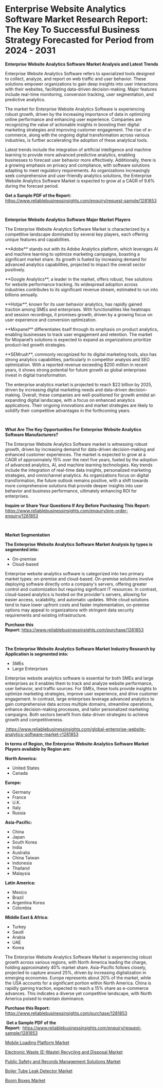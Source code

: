 <p><h1>Enterprise Website Analytics Software Market Research Report: The Key To Successful Business Strategy Forecasted for Period from 2024 - 2031</h1></p><p><strong>Enterprise Website Analytics Software Market Analysis and Latest Trends</strong></p>
<p><p>Enterprise Website Analytics Software refers to specialized tools designed to collect, analyze, and report on web traffic and user behavior. These solutions empower organizations to gain deep insights into user interactions with their websites, facilitating data-driven decision-making. Major features include real-time monitoring, conversion tracking, user segmentation, and predictive analytics. </p><p>The market for Enterprise Website Analytics Software is experiencing robust growth, driven by the increasing importance of data in optimizing online performance and enhancing user experience. Companies are recognizing the value of actionable insights in boosting their digital marketing strategies and improving customer engagement. The rise of e-commerce, along with the ongoing digital transformation across various industries, is further accelerating the adoption of these analytical tools.</p><p>Latest trends include the integration of artificial intelligence and machine learning to provide more advanced predictive analytics, enabling businesses to forecast user behavior more effectively. Additionally, there is a growing emphasis on privacy and compliance, with software solutions adapting to meet regulatory requirements. As organizations increasingly seek comprehensive and user-friendly analytics solutions, the Enterprise Website Analytics Software Market is expected to grow at a CAGR of 9.6% during the forecast period.</p></p>
<p><strong>Get a Sample PDF of the Report:&nbsp;</strong> <a href="https://www.reliablebusinessinsights.com/enquiry/request-sample/1281853?utm_campaign=102&utm_medium=2&utm_source=Github&utm_content=ia&utm_term=30092024&utm_id=enterprise-website-analytics-software">https://www.reliablebusinessinsights.com/enquiry/request-sample/1281853</a></p>
<p>&nbsp;</p>
<p><strong>Enterprise Website Analytics Software Major Market Players</strong></p>
<p><p>The Enterprise Website Analytics Software Market is characterized by a competitive landscape dominated by several key players, each offering unique features and capabilities. </p><p>**Adobe** stands out with its Adobe Analytics platform, which leverages AI and machine learning to optimize marketing campaigns, boasting a significant market share. Its growth is fueled by increasing demand for advanced analytics capabilities, projected to impact the overall sector positively.</p><p>**Google Analytics**, a leader in the market, offers robust, free solutions for website performance tracking. Its widespread adoption across industries contributes to its significant revenue stream, estimated to run into billions annually.</p><p>**Hotjar**, known for its user behavior analytics, has rapidly gained traction among SMEs and enterprises. With functionalities like heatmaps and session recordings, it promises growth, driven by a growing focus on user experience and conversion optimization.</p><p>**Mixpanel** differentiates itself through its emphasis on product analytics, enabling businesses to track user engagement and retention. The market for Mixpanel’s solutions is expected to expand as organizations prioritize product-led growth strategies.</p><p>**SEMrush**, commonly recognized for its digital marketing tools, also has strong analytics capabilities, particularly in competitor analysis and SEO optimization. With a reported revenue exceeding $200 million in recent years, it shows strong potential for future growth as global enterprises invest in digital transformation.</p><p>The enterprise analytics market is projected to reach $22 billion by 2025, driven by increasing digital marketing needs and data-driven decision-making. Overall, these companies are well-positioned for growth amidst an expanding digital landscape, with a focus on enhanced analytics applications. Their ongoing innovations and market strategies are likely to solidify their competitive advantages in the forthcoming years.</p></p>
<p>&nbsp;</p>
<p><strong>What Are The Key Opportunities For Enterprise Website Analytics Software Manufacturers?</strong></p>
<p><p>The Enterprise Website Analytics Software market is witnessing robust growth, driven by increasing demand for data-driven decision-making and enhanced customer experiences. The market is expected to grow at a CAGR of approximately 15% over the next five years, fueled by the adoption of advanced analytics, AI, and machine learning technologies. Key trends include the integration of real-time data insights, personalized marketing strategies, and omnichannel analytics. As organizations focus on digital transformation, the future outlook remains positive, with a shift towards more comprehensive solutions that provide deeper insights into user behavior and business performance, ultimately enhancing ROI for enterprises.</p></p>
<p><strong>Inquire or Share Your Questions If Any Before Purchasing This Report:</strong> <a href="https://www.reliablebusinessinsights.com/enquiry/pre-order-enquiry/1281853?utm_campaign=102&utm_medium=2&utm_source=Github&utm_content=ia&utm_term=30092024&utm_id=enterprise-website-analytics-software">https://www.reliablebusinessinsights.com/enquiry/pre-order-enquiry/1281853</a></p>
<p>&nbsp;</p>
<p><strong>Market Segmentation</strong></p>
<p><strong>The Enterprise Website Analytics Software Market Analysis by types is segmented into:</strong></p>
<p><ul><li>On-premise</li><li>Cloud-based</li></ul></p>
<p><p>Enterprise website analytics software is categorized into two primary market types: on-premise and cloud-based. On-premise solutions involve deploying software directly onto a company's servers, offering greater control and customization but requiring significant IT resources. In contrast, cloud-based analytics is hosted on the provider's servers, allowing for easier access, scalability, and automatic updates. While cloud solutions tend to have lower upfront costs and faster implementation, on-premise options may appeal to organizations with stringent data security requirements and existing infrastructure.</p></p>
<p><strong>Purchase this Report:&nbsp;</strong><a href="https://www.reliablebusinessinsights.com/purchase/1281853?utm_campaign=102&utm_medium=2&utm_source=Github&utm_content=ia&utm_term=30092024&utm_id=enterprise-website-analytics-software">https://www.reliablebusinessinsights.com/purchase/1281853</a></p>
<p>&nbsp;</p>
<p><strong>The Enterprise Website Analytics Software Market Industry Research by Application is segmented into:</strong></p>
<p><ul><li>SMEs</li><li>Large Enterprises</li></ul></p>
<p><p>Enterprise website analytics software is essential for both SMEs and large enterprises as it enables them to track and analyze website performance, user behavior, and traffic sources. For SMEs, these tools provide insights to optimize marketing strategies, improve user experience, and drive customer engagement. In contrast, large enterprises leverage advanced analytics to gain comprehensive data across multiple domains, streamline operations, enhance decision-making processes, and tailor personalized marketing campaigns. Both sectors benefit from data-driven strategies to achieve growth and competitiveness.</p></p>
<p><a href="https://www.reliablebusinessinsights.com/global-enterprise-website-analytics-software-market-r1281853?utm_campaign=102&utm_medium=2&utm_source=Github&utm_content=ia&utm_term=30092024&utm_id=enterprise-website-analytics-software">&nbsp;https://www.reliablebusinessinsights.com/global-enterprise-website-analytics-software-market-r1281853</a></p>
<p><strong>In terms of Region, the Enterprise Website Analytics Software Market Players available by Region are:</strong></p>
<p>
    <p> <strong> North America: </strong>
        <ul>
            <li>United States</li>
            <li>Canada</li>
        </ul>
        </p> 
    <p> <strong> Europe: </strong>
        <ul>
            <li>Germany</li>
            <li>France</li>
            <li>U.K.</li>
            <li>Italy</li>
            <li>Russia</li>
        </ul>
        </p> 
    <p> <strong> Asia-Pacific: </strong>
        <ul>
            <li>China</li>
            <li>Japan</li>
            <li>South Korea</li>
            <li>India</li>
            <li>Australia</li>
            <li>China Taiwan</li>
            <li>Indonesia</li>
            <li>Thailand</li>
            <li>Malaysia</li>
        </ul>
        </p> 
    <p> <strong> Latin America: </strong>
        <ul>
            <li>Mexico</li>
            <li>Brazil</li>
            <li>Argentina Korea</li>
            <li>Colombia</li>
        </ul>
        </p> 
    <p> <strong> Middle East & Africa: </strong>
        <ul>
            <li>Turkey</li>
            <li>Saudi</li>
            <li>Arabia</li>
            <li>UAE</li>
            <li>Korea</li>
        </ul>
    </p>
    </p>
<p><p>The Enterprise Website Analytics Software Market is experiencing robust growth across various regions, with North America leading the charge, holding approximately 40% market share. Asia-Pacific follows closely, projected to capture around 25%, driven by increasing digitalization in emerging economies. Europe represents about 20% of the market, while the USA accounts for a significant portion within North America. China is rapidly gaining traction, expected to reach a 15% share as e-commerce advances. This indicates a diverse yet competitive landscape, with North America poised to maintain dominance.</p></p>
<p><strong>Purchase this Report: </strong><a href="https://www.reliablebusinessinsights.com/purchase/1281853?utm_campaign=102&utm_medium=2&utm_source=Github&utm_content=ia&utm_term=30092024&utm_id=enterprise-website-analytics-software">https://www.reliablebusinessinsights.com/purchase/1281853</a></p>
<p>&nbsp;<strong>Get a Sample PDF of the Report:&nbsp;&nbsp;</strong><a href="https://www.reliablebusinessinsights.com/enquiry/request-sample/1281853?utm_campaign=102&utm_medium=2&utm_source=Github&utm_content=ia&utm_term=30092024&utm_id=enterprise-website-analytics-software">https://www.reliablebusinessinsights.com/enquiry/request-sample/1281853</a></p>
<p><strong></strong></p>
<p><p><a href="https://www.linkedin.com/pulse/why-should-you-invest-mobile-loading-platform-market-trends-vdwce?utm_campaign=102&utm_medium=2&utm_source=Github&utm_content=ia&utm_term=30092024&utm_id=enterprise-website-analytics-software">Mobile Loading Platform Market</a></p><p><a href="https://github.com/sumonsky0m/Market-Research-Report-List-1/blob/main/electronic-waste-e-waste-recycling-and-disposal-market.md?utm_campaign=102&utm_medium=2&utm_source=Github&utm_content=ia&utm_term=30092024&utm_id=enterprise-website-analytics-software">Electronic Waste (E-Waste) Recycling and Disposal Market</a></p><p><a href="https://github.com/RogerBennett414/Market-Research-Report-List-1/blob/main/public-safety-and-records-management-solutions-market.md?utm_campaign=102&utm_medium=2&utm_source=Github&utm_content=ia&utm_term=30092024&utm_id=enterprise-website-analytics-software">Public Safety and Records Management Solutions Market</a></p><p><a href="https://www.linkedin.com/pulse/insights-boiler-tube-leak-detector-industry-market-financial-4mure?utm_campaign=102&utm_medium=2&utm_source=Github&utm_content=ia&utm_term=30092024&utm_id=enterprise-website-analytics-software">Boiler Tube Leak Detector Market</a></p><p><a href="https://issuu.com/reportprime-2/docs/boom-boxes-market-size-2030.pptx_e5d1edb1c60629?utm_campaign=102&utm_medium=2&utm_source=Github&utm_content=ia&utm_term=30092024&utm_id=enterprise-website-analytics-software">Boom Boxes Market</a></p></p>